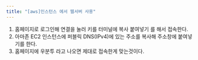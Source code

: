 ```yaml
---
title: "[aws]인스턴스 에서 웹서버 사용"
---
```


1. 홈페이지로 로그인해 연결을 눌러 키를 터미널에 복사 붙여넣기 를 해서 접속한다.
2. 아마존 EC2 인스턴스에 퍼블릭 DNS(IPv4)에 있는 주소를 복사해 주소창에 붙여넣기를 한다.
3. 홈페이지에 우분투 라고 나오면 제대로 접속한게 맞는것이다.
